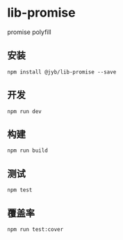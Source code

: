 # lib-promise

promise polyfill

## 安装

```shell
npm install @jyb/lib-promise --save
```

## 开发

```shell
npm run dev
```

## 构建

```shell
npm run build
```

## 测试

```shell
npm test
```

## 覆盖率

```shell
npm run test:cover
```
